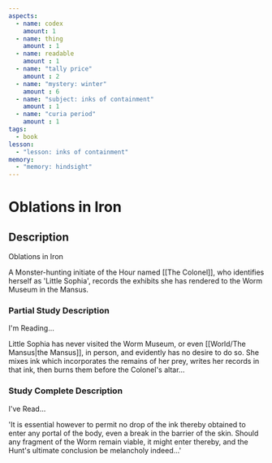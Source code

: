 ```yaml
---
aspects: 
  - name: codex
    amount: 1
  - name: thing
    amount : 1
  - name: readable
    amount : 1
  - name: "tally price"
    amount : 2
  - name: "mystery: winter"
    amount : 6
  - name: "subject: inks of containment"
    amount : 1
  - name: "curia period"
    amount : 1
tags:
  - book
lesson:
  - "lesson: inks of containment"
memory:
  - "memory: hindsight"
---
```


# Oblations in Iron

## Description
Oblations in Iron

A Monster-hunting initiate of the Hour named [[The Colonel]], who identifies herself as 'Little Sophia', records the exhibits she has rendered to the Worm Museum in the Mansus.
### Partial Study Description
I'm Reading...

Little Sophia has never visited the Worm Museum, or even [[World/The Mansus|the Mansus]], in person, and evidently has no desire to do so. She mixes ink which incorporates the remains of her prey, writes her records in that ink, then burns them before the Colonel's altar…
### Study Complete Description
I've Read...

'It is essential however to permit no drop of the ink thereby obtained to enter any portal of the body, even a break in the barrier of the skin. Should any fragment of the Worm remain viable, it might enter thereby, and the Hunt's ultimate conclusion be melancholy indeed...'